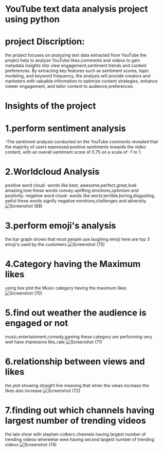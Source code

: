 # YouTube text data analysis project using python

# project Discription:
the project focuses on analyzing text data extracted from YouTube the project help to analyze YouTube likes,comments and videos to gain metadata insights into view engagement,sentiment trends and content preferences. By extracting key features such as sentiment scores, topic modeling, and keyword frequency, the analysis will provide creators and marketers with valuable information to optimize content strategies, enhance viewer engagement, and tailor content to audience preferences.

# Insights of the project
# 1.perform sentiment analysis
-The sentiment analysis conducted on the YouTube comments revealed that the majority of users expressed positive sentiments towards the video content, with an overall sentiment score of 0.75 on a scale of -1 to 1.
# 2.Worldcloud Analysis
positive word cloud- words like best, awesome,perfect,great,look amazing,love  these words convey uplifting emotions,optimism and positivity. negative word cloud- words like worst,terrible,boring,disgusting, awful these words signify negative emotions,challenges and adversity
![Screenshot (68)](https://github.com/Shivaniipandey/YouTube-Text-Data-Analysis-Project-Using-Python/assets/152076688/b9bb597b-138e-483c-abc4-537e1ebce107)
# 3.perform emoji's analysis
the bar graph shows that most people use laughing emoji here are  top 3 emoji's used by the customers
![Screenshot (75)](https://github.com/Shivaniipandey/YouTube-Text-Data-Analysis-Project-Using-Python/assets/152076688/a72dbe75-8ea1-4c66-af99-32760b5d10e3)

# 4.Category having the Maximum likes
using box plot the Music category having the maximum likes
![Screenshot (70)](https://github.com/Shivaniipandey/YouTube-Text-Data-Analysis-Project-Using-Python/assets/152076688/db9f2cfe-0ced-4ef5-8ec4-ba6c7733edc3)
# 5.find out weather the audience is engaged or not
music,entertainment,comedy,gaming these category are performing very well have impressive like_rate
![Screenshot (71)](https://github.com/Shivaniipandey/YouTube-Text-Data-Analysis-Project-Using-Python/assets/152076688/a4304e15-a003-446f-98ff-cbe18f6d533f)
# 6.relationship between views and likes
 the plot showing straight line  meaning that when the views increase the likes also increase
![Screenshot (72)](https://github.com/Shivaniipandey/YouTube-Text-Data-Analysis-Project-Using-Python/assets/152076688/5ab1e5e2-c7c9-4e0c-9ca8-64c430d6e612)
# 7.finding out which channels having largest number of trending videos
the late show with stephen colbers  channels having largest number of trending videos whereelse wwe having second largest number of trending videos
![Screenshot (74)](https://github.com/Shivaniipandey/YouTube-Text-Data-Analysis-Project-Using-Python/assets/152076688/a69f0881-d705-48f6-a9d9-2f9086d588ab)

